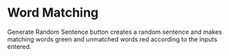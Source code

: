 # Word Matching
 Generate Random Sentence button creates a random sentence and makes matching words green and unmatched words red according to the inputs entered.
